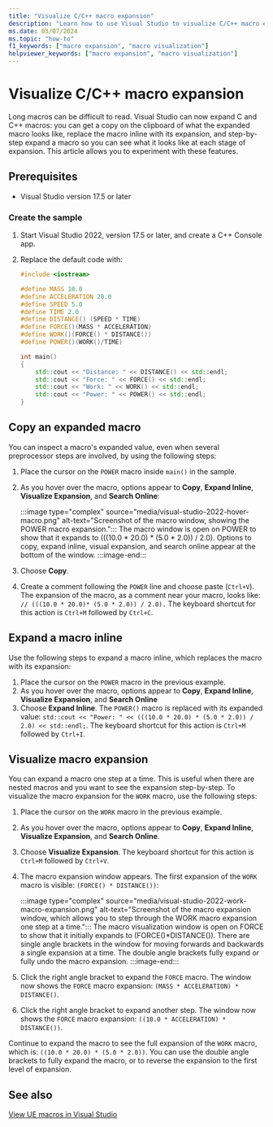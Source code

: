 ```yaml
---
title: "Visualize C/C++ macro expansion"
description: "Learn how to use Visual Studio to visualize C/C++ macro expansion."
ms.date: 03/07/2024
ms.topic: "how-to"
f1_keywords: ["macro expansion", "macro visualization"]
helpviewer_keywords: ["macro expansion", "macro visualization"]
---
```

# Visualize C/C++ macro expansion

Long macros can be difficult to read. Visual Studio can now expand C and C++ macros: you can get a copy on the clipboard of what the expanded macro looks like, replace the macro inline with its expansion, and step-by-step expand a macro so you can see what it looks like at each stage of expansion. This article allows you to experiment with these features.

## Prerequisites

- Visual Studio version 17.5 or later

### Create the sample

1. Start Visual Studio 2022, version 17.5 or later, and create a C++ Console app.
1. Replace the default code with:

    ```cpp
    #include <iostream>
    
    #define MASS 10.0
    #define ACCELERATION 20.0
    #define SPEED 5.0
    #define TIME 2.0
    #define DISTANCE() (SPEED * TIME)
    #define FORCE()(MASS * ACCELERATION)
    #define WORK()(FORCE() * DISTANCE())
    #define POWER()(WORK()/TIME)
    
    int main()
    {
    	std::cout << "Distance: " << DISTANCE() << std::endl;
    	std::cout << "Force: " << FORCE() << std::endl;
    	std::cout << "Work: " << WORK() << std::endl;
    	std::cout << "Power: " << POWER() << std::endl;
    }
    ```
    
## Copy an expanded macro

You can inspect a macro's expanded value, even when several preprocessor steps are involved, by using the following steps:

1. Place the cursor on the `POWER` macro inside `main()` in the sample.
1. As you hover over the macro, options appear to **Copy**, **Expand Inline**, **Visualize Expansion**, and **Search Online**:

    :::image type="complex" source="media/visual-studio-2022-hover-macro.png" alt-text="Screenshot of the macro window, showing the POWER macro expansion.":::
    The macro window is open on POWER to show that it expands to (((10.0 * 20.0) * (5.0 * 2.0)) / 2.0). Options to copy, expand inline, visual expansion, and search online appear at the bottom of the window.
    :::image-end:::

1. Choose **Copy**.
1. Create a comment following the `POWER` line and choose paste (`Ctrl+V`). The expansion of the macro, as a comment near your macro, looks like: `// (((10.0 * 20.0)* (5.0 * 2.0)) / 2.0).` The keyboard shortcut for this action is `Ctrl+M` followed by `Ctrl+C`.

## Expand a macro inline

Use the following steps to expand a macro inline, which replaces the macro with its expansion:

1. Place the cursor on the `POWER` macro in the previous example.
1. As you hover over the macro, options appear to **Copy**, **Expand Inline**, **Visualize Expansion**, and **Search Online**
1. Choose **Expand Inline**. The `POWER()` macro is replaced with its expanded value: ```std::cout << "Power: " << (((10.0 * 20.0) * (5.0 * 2.0)) / 2.0) << std::endl;```. The keyboard shortcut for this action is `Ctrl+M` followed by `Ctrl+I`.

## Visualize macro expansion

You can expand a macro one step at a time. This is useful when there are nested macros and you want to see the expansion step-by-step. To visualize the macro expansion for the `WORK` macro, use the following steps:

1. Place the cursor on the `WORK` macro in the previous example.
1. As you hover over the macro, options appear to **Copy**, **Expand Inline**, **Visualize Expansion**, and **Search Online**.
1. Choose **Visualize Expansion**. The keyboard shortcut for this action is `Ctrl+M` followed by `Ctrl+V`.
1. The macro expansion window appears. The first expansion of the `WORK` macro is visible: `(FORCE() * DISTANCE())`:

    :::image type="complex" source="media/visual-studio-2022-work-macro-expansion.png" alt-text="Screenshot of the macro expansion window, which allows you to step through the WORK macro expansion one step at a time.":::
    The macro visualization window is open on FORCE to show that it initially expands to (FORCE()*DISTANCE()). There are single angle brackets in the window for moving forwards and backwards a single expansion at a time. The double angle brackets fully expand or fully undo the macro expansion.
    :::image-end:::

1. Click the right angle bracket to expand the `FORCE` macro. The window now shows the `FORCE` macro expansion: `(MASS * ACCELERATION) * DISTANCE()`.
1. Click the right angle bracket to expand another step. The window now shows the `FORCE` macro expansion: `((10.0 * ACCELERATION) * DISTANCE())`.

Continue to expand the macro to see the full expansion of the `WORK` macro, which is: ```((10.0 * 20.0) * (5.0 * 2.0))```.
You can use the double angle brackets to fully expand the macro, or to reverse the expansion to the first level of expansion.

## See also

[View UE macros in Visual Studio](/visualstudio/gamedev/unreal/get-started/vs-tools-unreal-quickstart#view-ue-macros-in-visual-studio)